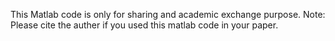 This Matlab code is only for sharing and academic exchange purpose.
Note: Please cite the auther if you used this matlab code in your paper.

